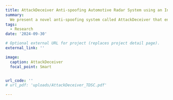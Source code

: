 ```yaml
---
title: AttackDeceiver Anti-spoofing Automotive Radar System using an Interleaving Chirp Waveform (IEEE TDSC)
summary: 
  We present a novel anti-spoofing system called AttackDeceiver that enables resilient surrounding environment sensing under various spoofing attacks via an interleaving chirp waveform.AttackDeceiver leverages the comparison of estimates between the two channels, effectively detecting and mitigating false targets injected by malicious users. In addition, we deceive the attacker into generating unreasonable spoofing velocity for the injected targets.The experimental results reveal an impressive false target recall (FTR) over 95%, along with an enhancement in real target to the false target plus noise ratio (RFNR) exceeding 10 dB.
tags:
  - Research
date: '2024-09-30'

# Optional external URL for project (replaces project detail page).
external_link: ''

image:
  caption: AttackDeceiver
  focal_point: Smart


url_code: ''
# url_pdf: 'uploads/AttackDeceiver_TDSC.pdf'

---
```

